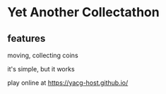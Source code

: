 # Yet Another Collectathon

## features
moving,
collecting coins

it's simple, but it works

play online at https://yacg-host.github.io/
